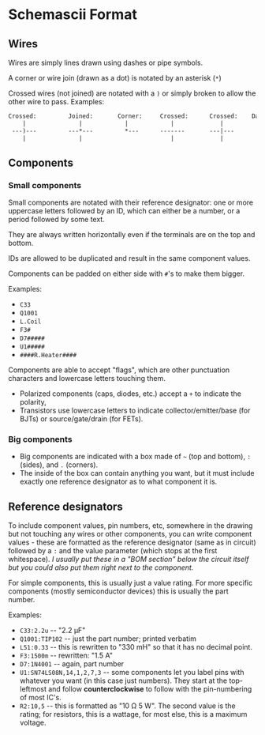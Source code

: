 # Schemascii Format

## Wires

Wires are simply lines drawn using dashes or pipe symbols.

A corner or wire join (drawn as a dot) is notated by an asterisk (`*`)

Crossed wires (not joined) are notated with a `)` or simply broken to allow the other wire to pass. Examples:

```txt
Crossed:         Joined:       Corner:     Crossed:      Crossed:    Dangling ends:
    |               |            |            |             |              |
 ---)---         ---*---         *---      -------       ---|---           |---
    |               |                         |             |
```

## Components

### Small components

Small components are notated with their reference designator: one or more uppercase letters followed by an ID, which can either be a number, or a period followed by some text.

They are always written horizontally even if the terminals are on the top and bottom.

IDs are allowed to be duplicated and result in the same component values.

Components can be padded on either side with `#`'s to make them bigger.

Examples:

* `C33`
* `Q1001`
* `L.Coil`
* `F3#`
* `D7#####`
* `U1#####`
* `####R.Heater####`

Components are able to accept "flags", which are other punctuation characters and lowercase letters touching them.

* Polarized components (caps, diodes, etc.) accept a `+` to indicate the polarity,
* Transistors use lowercase letters to indicate collector/emitter/base (for BJTs) or source/gate/drain (for FETs).

### Big components

* Big components are indicated with a box made of `~` (top and bottom), `:` (sides), and `.` (corners).
* The inside of the box can contain anything you want, but it must include exactly one reference designator as to what component it is.

## Reference designators

To include component values, pin numbers, etc, somewhere in the drawing but not touching any wires or other components, you can write component values - these are formatted as the reference designator (same as in circuit) followed by a `:` and the value parameter (which stops at the first whitespace). *I usually put these in a "BOM section" below the circuit itself but you could also put them right next to the component.*

For simple components, this is usually just a value rating. For more specific components (mostly semiconductor devices) this is usually the part number.

Examples:

* `C33:2.2u` -- "2.2 &micro;F"
* `Q1001:TIP102` -- just the part number; printed verbatim
* `L51:0.33` -- this is rewritten to "330 mH" so that it has no decimal point.
* `F3:1500m` -- rewritten: "1.5 A"
* `D7:1N4001` -- again, part number
* `U1:SN74LS08N,14,1,2,7,3` -- some components let you label pins with whatever you want (in this case just numbers). They start at the top-leftmost and follow **counterclockwise** to follow with the pin-numbering of most IC's.
* `R2:10,5` -- this is formatted as "10 &ohm; 5 W". The second value is the rating; for resistors, this is a wattage, for most else, this is a maximum voltage.
